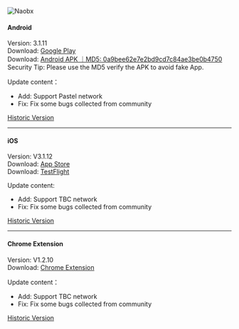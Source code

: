 ![Naobx](https://nabox.io/img/logo-black.e910a1d2.svg) 
####  Android
Version: 3.1.11  
Download: [Google Play](https://play.google.com/store/apps/details?id=com.wallet.nabox)  
Download: [Android APK ｜MD5: 0a9bee62e7e2bd9cd7c84ae3be0b4750 ](https://nabox-apk.oss-cn-hongkong.aliyuncs.com/Nabox_3.1.11.apk)  
Security Tip: Please use the MD5 verify the APK to avoid fake App. 

Update content：
- Add: Support Pastel network
- Fix: Fix some bugs collected from community

[Historic Version](/android.md) 
______________________________________________________________________________________________________________________
####  iOS
Version: V3.1.12  
Download: [App Store](https://apps.apple.com/us/app/nabox-wallet/id6443821021)  
Download: [TestFlight](https://testflight.apple.com/join/P3ASFT8F)

Update content:   
- Add: Support TBC network
- Fix: Fix some bugs collected from community

[Historic Version](/ios.md) 
______________________________________________________________________________________________________________________
####  Chrome Extension
Version:  V1.2.10  
Download: [Chrome Extension](https://chrome.google.com/webstore/detail/nabox-wallet/nknhiehlklippafakaeklbeglecifhad?hl=zh-CN&authuser=1) 

Update content：
- Add: Support TBC network
- Fix: Fix some bugs collected from community

[Historic Version](/extension.md) 
